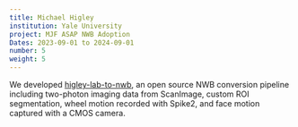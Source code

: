 ```yaml
---
title: Michael Higley
institution: Yale University
project: MJF ASAP NWB Adoption
Dates: 2023-09-01 to 2024-09-01
number: 5
weight: 5
---
```

We developed [higley-lab-to-nwb](https://github.com/catalystneuro/higley-lab-to-nwb), an open source NWB conversion pipeline including two-photon imaging data from ScanImage, custom ROI segmentation, wheel motion recorded with Spike2, and face motion captured with a CMOS camera.